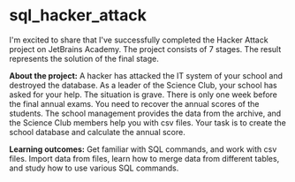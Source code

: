 # sql_hacker_attack

I'm excited to share that I've successfully completed the Hacker Attack project on JetBrains Academy.
The project consists of 7 stages. The result represents the solution of the final stage.


**About the project:**
A hacker has attacked the IT system of your school and destroyed the database. As a leader of the Science Club, your school has asked for your help. 
The situation is grave. There is only one week before the final annual exams. You need to recover the annual scores of the students. 
The school management provides the data from the archive, and the Science Club members help you with csv files. 
Your task is to create the school database and calculate the annual score.

**Learning outcomes:**
Get familiar with SQL commands, and work with csv files. 
Import data from files, learn how to merge data from different tables, and study how to use various SQL commands.
